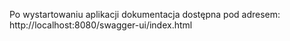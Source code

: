 Po wystartowaniu aplikacji dokumentacja dostępna pod adresem:
http://localhost:8080/swagger-ui/index.html